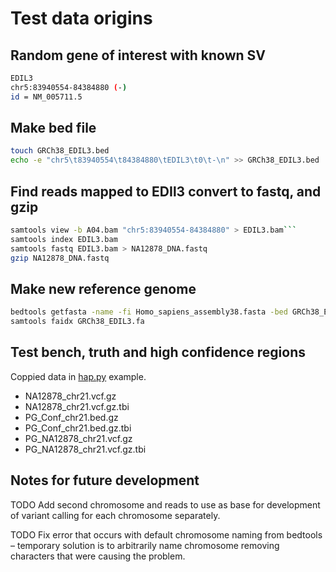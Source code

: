 # Test data origins 

## Random gene of interest with known SV

```bash
EDIL3
chr5:83940554-84384880 (-)
id = NM_005711.5
```

## Make bed file

``` bash
touch GRCh38_EDIL3.bed
echo -e "chr5\t83940554\t84384880\tEDIL3\t0\t-\n" >> GRCh38_EDIL3.bed
```

## Find reads mapped to EDIl3 convert to fastq, and gzip

```bash
samtools view -b A04.bam "chr5:83940554-84384880" > EDIL3.bam```
samtools index EDIL3.bam 
samtools fastq EDIL3.bam > NA12878_DNA.fastq
gzip NA12878_DNA.fastq
```

## Make new reference genome

``` bash
bedtools getfasta -name -fi Homo_sapiens_assembly38.fasta -bed GRCh38_EDIL3.bed > GRCh38_EDIL3.fa
samtools faidx GRCh38_EDIL3.fa
```

## Test bench, truth and high confidence regions

Coppied data in [hap.py](https://github.com/Illumina/hap.py#happy) example.
 
- NA12878_chr21.vcf.gz
- NA12878_chr21.vcf.gz.tbi
- PG_Conf_chr21.bed.gz
- PG_Conf_chr21.bed.gz.tbi
- PG_NA12878_chr21.vcf.gz
- PG_NA12878_chr21.vcf.gz.tbi 

## Notes for future development
TODO Add second chromosome and reads to use as base for development of variant calling for each chromosome separately.

TODO Fix error that occurs with default chromosome naming from bedtools – temporary solution is to arbitrarily name chromosome removing characters that were causing the problem.

